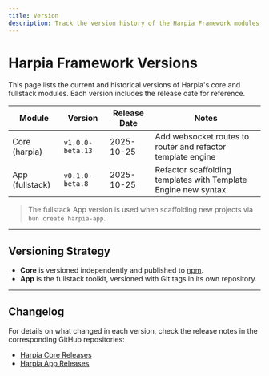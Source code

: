 ```yaml
---
title: Version
description: Track the version history of the Harpia Framework modules, including core updates and the fullstack application scaffold.
---
```


# Harpia Framework Versions

This page lists the current and historical versions of Harpia's core and fullstack modules. Each version includes the release date for reference.

| Module          | Version           | Release Date   | Notes                                                          |
|-----------------|-------------------|----------------|----------------------------------------------------------------|
| Core (harpia)   | `v1.0.0-beta.13`  | 2025-10-25     | Add websocket routes to router and refactor template engine    |
| App (fullstack) | `v0.1.0-beta.8`   | 2025-10-25     | Refactor scaffolding templates with Template Engine new syntax |

> The fullstack App version is used when scaffolding new projects via `bun create harpia-app`.

---

## Versioning Strategy

- **Core** is versioned independently and published to [npm](https://www.npmjs.com/package/harpiats).
- **App** is the fullstack toolkit, versioned with Git tags in its own repository.

---

## Changelog

For details on what changed in each version, check the release notes in the corresponding GitHub repositories:

- [Harpia Core Releases](https://github.com/harpiats/core/releases)
- [Harpia App Releases](https://github.com/harpiats/app/releases)
